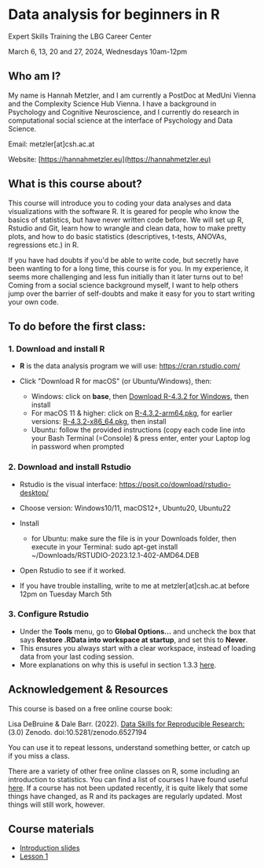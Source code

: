 # Data analysis for beginners in R

Expert Skills Training the LBG Career Center

March 6, 13, 20 and 27, 2024, Wednesdays 10am-12pm

## Who am I?

My name is Hannah Metzler, and I am currently a PostDoc at MedUni Vienna and the Complexity Science Hub Vienna. I have a background in Psychology and Cognitive Neuroscience, and I currently do research in computational social science at the interface of Psychology and Data Science. 

Email: metzler[at]csh.ac.at

Website: [https://hannahmetzler.eu](https://hannahmetzler.eu)

## What is this course about? 

This course will introduce you to coding your data analyses and data visualizations with the software R. It is geared for people who know the basics of statistics, but have never written code before. We will set up R, Rstudio and Git, learn how to wrangle and clean data, how to make pretty plots, and how to do basic statistics (descriptives, t-tests, ANOVAs, regressions etc.) in R.

If you have had doubts if you'd be able to write code, but secretly have been wanting to for a long time, this course is for you. In my experience, it seems more challenging and less fun initially than it later turns out to be! Coming from a social science background myself, I want to help others jump over the barrier of self-doubts and make it easy for you to start writing your own code.

## To do before the first class: 

### 1. Download and install R

* **R** is the data analysis program we will use: <https://cran.rstudio.com/>

* Click "Download R for macOS" (or Ubuntu/Windows), then: 
  * Windows: click on **base**, then [Download R-4.3.2 for Windows](https://cran.rstudio.com/bin/windows/base/R-4.3.2-win.exe), then install
  * For macOS 11 & higher: click on [R-4.3.2-arm64.pkg](https://cran.rstudio.com/bin/macosx/big-sur-arm64/base/R-4.3.2-arm64.pkg), for earlier versions: [R-4.3.2-x86_64.pkg](https://cran.rstudio.com/bin/macosx/big-sur-x86_64/base/R-4.3.2-x86_64.pkg), then install
  * Ubuntu: follow the provided instructions (copy each code line into your Bash Terminal (=Console) & press enter, enter your Laptop log in password when prompted

### 2. Download and install Rstudio

* Rstudio is the visual interface: <https://posit.co/download/rstudio-desktop/>

* Choose version: Windows10/11, macOS12+, Ubuntu20, Ubuntu22
* Install
  * for Ubuntu: make sure the file is in your Downloads folder, then execute in your Terminal: sudo apt-get install ~/Downloads/RSTUDIO-2023.12.1-402-AMD64.DEB
* Open Rstudio to see if it worked.
* If you have trouble installing, write to me at metzler[at]csh.ac.at before 12pm on Tuesday March 5th

### 3. Configure Rstudio

* Under the **Tools** menu, go to **Global Options...** and uncheck the box that says **Restore .RData into workspace at startup**, and set this to **Never**.
* This ensures you always start with a clear workspace, instead of loading data from your last coding session. 
* More explanations on why this is useful in section 1.3.3 [here](https://psyteachr.github.io/reprores-v3/intro.html).

## Acknowledgement & Resources

This course is based on a free online course book: 

Lisa DeBruine & Dale Barr. (2022). [Data Skills for Reproducible Research:](https://psyteachr.github.io/reprores-v3/index.html) (3.0) Zenodo. doi:10.5281/zenodo.6527194

You can use it to repeat lessons, understand something better, or catch up if you miss a class. 

There are a variety of  other free online classes on R, some including an introduction to statistics. You can find a list of courses I have found useful [here](https://github.com/hannahmetzler/R_intro/blob/main/Resources.md). If a course has not been updated recently, it is quite likely that some things have changed, as R and its packages are regularly updated. Most things will still work, however. 

## Course materials

- [Introduction slides](https://hannahmetzler.eu/R_intro/Course_overview/Overview.html) 
- [Lesson 1](https://hannahmetzler.eu/R_intro/Lesson_1/Lesson1.html) 


